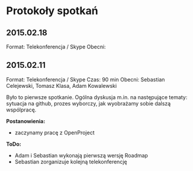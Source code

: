 # Protokoły spotkań


## 2015.02.18
Format: Telekonferencja / Skype
Obecni: 




## 2015.02.11 
Format: Telekonferencja / Skype 
Czas: 90 min 
Obecni: Sebastian Celejewski, Tomasz Klasa, Adam Kowalewski

Było to pierwsze spotkanie. Ogólna dyskusja m.in. na następujące tematy: sytuacja na github, prozes wyborczy, jak wyobrażamy sobie dalszą wspólpracę. 


**Postanowienia:**
* zaczynamy pracę z OpenProject 

**ToDo:**
* Adam i Sebastian wykonają pierwszą wersję Roadmap
* Sebastian zorganizuje kolejną telekonferencję 

